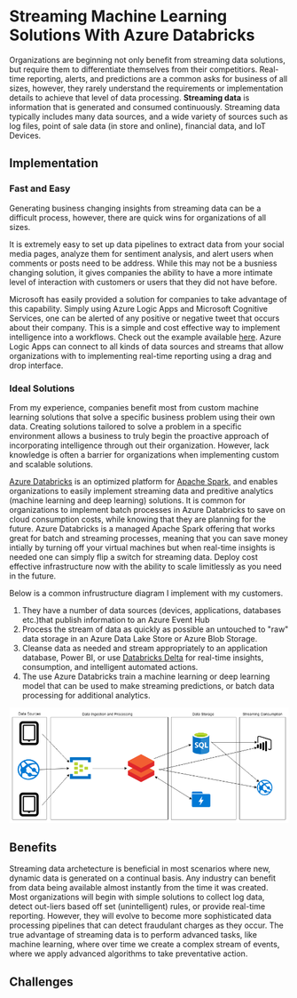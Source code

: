 # Streaming Machine Learning Solutions With Azure Databricks

Organizations are beginning not only benefit from streaming data solutions, but require them to differentiate themselves from their competitiors.  Real-time reporting, alerts, and predictions are a common asks for business of all sizes, however, they rarely understand the requirements or implementation details to achieve that level of data processing.  **Streaming data** is information that is generated and consumed continuously. Streaming data typically includes many data sources, and a wide variety of sources such as log files, point of sale data (in store and online), financial data, and IoT Devices. 

## Implementation
### Fast and Easy
Generating business changing insights from streaming data can be a difficult process, however, there are quick wins for organizations of all sizes. 

It is extremely easy to set up data pipelines to extract data from your social media pages, analyze them for sentiment analysis, and alert users when comments or posts need to be address. While this may not be a busniess changing solution, it gives companies the ability to have a more intimate level of interaction with customers or users that they did not have before. 

Microsoft has easily provided a solution for companies to take advantage of this capability. Simply using Azure Logic Apps and Microsoft Cognitive Services, one can be alerted of any positive or negative tweet that occurs about their company. This is a simple and cost effective way to implement intelligence into a workflows. Check out the example available [here](https://blogs.msdn.microsoft.com/deeperinsights/2017/07/12/how-to-measure-twitter-sentiment-with-azure-logic-apps-sql-database-and-power-bi/). Azure Logic Apps can connect to all kinds of data sources and streams that allow organizations with to implementing real-time reporting using a drag and drop interface.  

### Ideal Solutions 
From my experience, companies benefit most from custom machine learning solutions that solve a specific business problem using their own data. Creating solutions tailored to solve a problem in a specific environment allows a business to truly begin the proactive approach of incorporating intelligence through out their organization. However, lack knowledge is often a barrier for organizations when implementing custom and scalable solutions. 

[Azure Databricks](https://azure.microsoft.com/en-us/services/databricks/) is an optimized platform for [Apache Spark](https://spark.apache.org/), and enables organizations to easily implement streaming data and preditive analytics (machine learning and deep learning) solutions. It is common for organizations to implement batch processes in Azure Databricks to save on cloud consumption costs, while knowing that they are planning for the future. Azure Databricks is a managed Apache Spark offering that works great for batch and streaming processes, meaning that you can save money intially by turning off your virtual machines but when real-time insights is needed one can simply flip a switch for streaming data. Deploy cost effective infrastructure now with the ability to scale limitlessly as you need in the future. 

Below is a common infrustructure diagram I implement with my customers.  
1. They have a number of data sources (devices, applications, databases etc.)that publish information to an Azure Event Hub
1. Process the stream of data as quickly as possible an untouched to "raw" data storage in an Azure Data Lake Store or Azure Blob Storage. 
1. Cleanse data as needed and stream appropriately to an application database, Power BI, or use [Databricks Delta](https://docs.databricks.com/delta/index.html) for real-time insights, consumption, and intelligent automated actions.   
1. The use Azure Databricks train a machine learning or deep learning model that can be used to make streaming predictions, or batch data processing for additional analytics. 

![](imgs/Streaming%20Data.png)




## Benefits
Streaming data archetecture is beneficial in most scenarios where new, dynamic data is generated on a continual basis. Any industry can benefit from data being available almost instantly from the time it was created. Most organizations will begin with simple solutions to collect log data, detect out-liers based off set (unintelligent) rules, or provide real-time reporting. However, they will evolve to become more sophisticated data processing pipelines that can detect fraudulant charges as they occur. The true advantage of streaming data is to perform advanced tasks, like machine learning, where over time we create a complex stream of events, where we apply advanced algorithms to take preventative action. 


## Challenges


